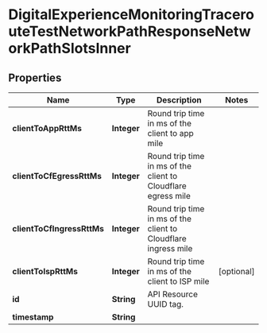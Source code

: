 

# DigitalExperienceMonitoringTracerouteTestNetworkPathResponseNetworkPathSlotsInner


## Properties

| Name | Type | Description | Notes |
|------------ | ------------- | ------------- | -------------|
|**clientToAppRttMs** | **Integer** | Round trip time in ms of the client to app mile |  |
|**clientToCfEgressRttMs** | **Integer** | Round trip time in ms of the client to Cloudflare egress mile |  |
|**clientToCfIngressRttMs** | **Integer** | Round trip time in ms of the client to Cloudflare ingress mile |  |
|**clientToIspRttMs** | **Integer** | Round trip time in ms of the client to ISP mile |  [optional] |
|**id** | **String** | API Resource UUID tag. |  |
|**timestamp** | **String** |  |  |



